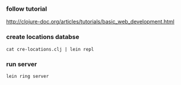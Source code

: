 
### follow tutorial

http://clojure-doc.org/articles/tutorials/basic_web_development.html

### create locations databse

```
cat cre-locations.clj | lein repl
```

### run server

```
lein ring server
```
